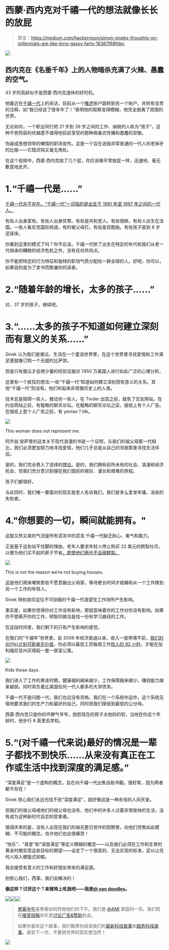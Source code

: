 # 西蒙·西内克对千禧一代的想法就像长长的放屁

> 原文：<https://medium.com/hackernoon/simon-sineks-thoughts-on-millennials-are-like-long-gassy-farts-18387f68fdec>

![](img/cc7b1676079f68b68f6ff25df586879f.png)

## 西内克在《名垂千年》上的人物暗杀充满了火辣、愚蠢的空气。

43 岁的高龄似乎是西蒙·西内克退休的好时机。

他最近在[千禧一代](https://hackernoon.com/tagged/millennials)上的采访，目前从一个[雅虎](https://hackernoon.com/tagged/yahoo)账户跳转到另一个账户，并附有宝贵的注释，如“我已经说了很多年了！”表明他的观察变得模糊，他完全脱离了周围的世界。

无论如何，一个职业同行把 21 岁到 39 岁之间的工作、纳税的人称为“孩子”，这种不劳而获的优越感不值得他目前享受的那种病毒式传播和愚蠢的崇敬。

伪装成思想领导的懒惰的职场宣传。这是一个旨在诋毁非常普通的一代人的老掉牙的比喻——它既迟钝又毫无用处。

在这个视频中，西蒙·西内克放了几个屁，你应该像平常放屁一样，迅速地、毫无歉意地走开。

# 1.“千禧一代是……”

[千禧一代并不存在。“千禧一代”一词指的是出生于 1981 年至 1997 年之间的一代人。](/@skstock/shut-up-simon-sinek-15de7b8cdaa9#.ceyr2mcwj)

有些人出身富有。有些人出身贫寒。有些是共和党人。有些很胖。有些人出生在法国。一些人看尼克国际频道。有的被父母打。有些是双胞胎。有些孩子直到 8 岁还尿床。

你看到这里的模式了吗？你不应该。千禧一代除了出生在特定的年代和我们从老一代继承的糟糕的经济危机之外，没有任何共同点。

你不能把特定的行为特征和独特的职场气质分配给一群全球的人。好吧，你可以，如果目的是为了卖书而欺骗你的读者。

# 2.“随着年龄的增长，太多的孩子……”

对，37 岁的孩子。继续吧。

# 3.“……太多的孩子不知道如何建立深刻而有意义的关系……”

Sinek 认为我们是傻瓜，生活在一个童话世界里，在这个世界里寻找爱情和工作满足感就像订购一个无缝的比萨饼。

但是只有傻瓜才会用少量的经验证据对 7450 万美国人进行如此广泛的心理分析。

这里有一个疯狂的想法:一些“千禧一代”知道如何建立深刻而有意义的关系。其他“千禧一代”则没有。他们听起来非常像历史上的人类。

技术总是阻碍一些人，推动另一些人。在 Tinder 出现之前，就有了交友网站。在约会网站之前，有粗略的聊天论坛。在粗略的聊天论坛之前，报纸上有个人广告。在报纸上登个人广告之前，有 yentas？Idk。

![](img/7ee021dff7720dab625601b7e71fa054.png)

This woman does not represent me.

阿齐兹·安萨里的这本关于现代浪漫的书是一个证明，与我们的祖父母那一代相比，我们必须更加努力地寻找爱情，他们几乎总是从自己的邻居那里寻找生活伴侣。

是的，我们完全卷入了选择的[悖论](http://www.pbs.org/newshour/making-sense/is-the-famous-paradox-of-choic/)。是的，我们拥有前所未有的社会、浪漫和经济机会，但我们充分意识到摆在我们面前的艰巨、漫长和艰难的旅程。

孩子们都很好。

与此同时，我们唯一要面对的现实是老人告诉我们，我们是多么爱发牢骚、沮丧的失败者。

# 4."你想要的一切，瞬间就能拥有。"

这股又热又臭的气流是所有谎言中的谎言:千禧一代缺乏耐心、勇气和毅力。

正是基于这些站不住脚的理由，老年人要求年轻人停止购买 22 美元的鳄梨吐司，以便为他们买不起的房子节省[，即使他们再也不会碰鳄梨。](http://www.theguardian.com/news/datablog/2016/oct/18/are-millennials-actually-bad-at-saving-or-are-houses-just-unaffordable)

![](img/b538d55c19e0f2c726a15815277d5e1e.png)

This is not the reason we’re not buying houses.

这是他们用来嘲笑那些不愿意搬出父母家，等待更长时间才结婚和从一个工作换到另一个工作的年轻人。

Sinek 特别哀叹这位不可驯服的千禧一代渴望在工作场所产生影响。

事实是，如果你觉得你对工作没有影响，那就意味着你的工作对你没有影响。如果你不想离开你的工作，明智的做法是找一份有学习曲线的工作。

在这段时间里，我们剩下的只有产生影响的感觉。

在我们的“千禧年”世界里，自 2008 年经济衰退以来，收入一直停滞不前，[我们的 401(k)计划可能毫无价值](http://www.google.de/url?sa=t&rct=j&q=&esrc=s&source=newssearch&cd=3&ved=0ahUKEwiP97m--K7RAhUGlxoKHS6kClYQqQIIJCgAMAI&url=http%3A%2F%2Fwww.wsj.com%2Farticles%2Fthe-champions-of-the-401-k-lament-the-revolution-they-started-1483382348&usg=AFQjCNH8ptt2BhUNDXzgD_BzBUg-a2-trg&bvm=bv.142059868,d.d2s)，你必须以最低工资每周工作[惊人的 92 小时](http://mic.com/articles/120428/1-map-shows-how-many-hours-you-need-to-work-minimum-wage-to-rent-an-apartment-in-any-state#.sEimvmJFa)，才能在加利福尼亚州买得起一套一居室公寓。

![](img/b4af6a819c3bd2cd2267a05d0acabf5e.png)

Kids these days.

我们进入了工作的黄金时期，健康福利越来越少，工作保障越来越少，赚钱能力越来越弱，同时背负着比美国任何一代人都多的大学债务。

千禧一代不是问题一代，我们也远没有资格。我们在一个系统中运作，这个系统无情地要求我们的生产力和最好的自己，同时把我们降低到最低的公分母。

西蒙·西内克只是你的坏脾气爷爷，抱怨现在的孩子太他妈的软，当他在你这个年龄时，他步行 8 英里去学校。

# 5.“(对千禧一代来说)最好的情况是一辈子都找不到快乐……从来没有真正在工作或生活中找到深度的满足感。”

“深度满足”是一个虚构的概念，旨在向千禧一代出售自助书籍。很好笑，因为两者都不存在！

Sinek 担心我们永远也找不到“深度满足”，就好像这是一种永恒的人间天堂。

但我们的祖父母或他们的祖父母也没有，他们中的许多人过着非常愉快的生活，没有成为这种新时代自恋的受害者。

值得庆幸的是，没有人出现在我们的祖先整日劳作的田野里，向他们兜售如此模糊、不可能的概念。也许他们也会很痛苦！

“快乐”、“真爱”和“深度满足”等定义模糊的概念——以及我们必须在工作和生育的黄金时期实现这些目标的期望——设定了一个很高的、无法实现的标准，足以让任何人陷入螺旋式抑郁。

我会接受有意义的工作和好朋友带来的满足感。

别担心我们，西蒙。我们会解决的！

**像这样？讨厌这个？来推特上吼我吧——我是**[**@ nan doodles**](https://twitter.com/nandoodles)**。**

[![](img/50ef4044ecd4e250b5d50f368b775d38.png)](http://bit.ly/HackernoonFB)[![](img/979d9a46439d5aebbdcdca574e21dc81.png)](https://goo.gl/k7XYbx)[![](img/2930ba6bd2c12218fdbbf7e02c8746ff.png)](https://goo.gl/4ofytp)

> [黑客中午](http://bit.ly/Hackernoon)是黑客如何开始他们的下午。我们是 [@AMI](http://bit.ly/atAMIatAMI) 家庭的一员。我们现在[接受投稿](http://bit.ly/hackernoonsubmission)并乐意[讨论广告&赞助](mailto:partners@amipublications.com)机会。
> 
> 如果你喜欢这个故事，我们推荐你阅读我们的[最新科技故事](http://bit.ly/hackernoonlatestt)和[趋势科技故事](https://hackernoon.com/trending)。直到下一次，不要把世界的现实想当然！

![](img/be0ca55ba73a573dce11effb2ee80d56.png)